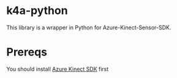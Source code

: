 # k4a-python
This library is a wrapper in Python  for Azure-Kinect-Sensor-SDK.

# Prereqs
You should install [Azure Kinect SDK](https://github.com/microsoft/Azure-Kinect-Sensor-SDK) first

